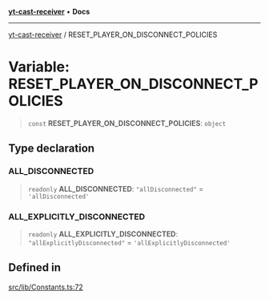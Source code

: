[**yt-cast-receiver**](../README.md) • **Docs**

***

[yt-cast-receiver](../README.md) / RESET\_PLAYER\_ON\_DISCONNECT\_POLICIES

# Variable: RESET\_PLAYER\_ON\_DISCONNECT\_POLICIES

> `const` **RESET\_PLAYER\_ON\_DISCONNECT\_POLICIES**: `object`

## Type declaration

### ALL\_DISCONNECTED

> `readonly` **ALL\_DISCONNECTED**: `"allDisconnected"` = `'allDisconnected'`

### ALL\_EXPLICITLY\_DISCONNECTED

> `readonly` **ALL\_EXPLICITLY\_DISCONNECTED**: `"allExplicitlyDisconnected"` = `'allExplicitlyDisconnected'`

## Defined in

[src/lib/Constants.ts:72](https://github.com/patrickkfkan/yt-cast-receiver/blob/bd89142d74e28aee740c2fbc2ea3a853e286e8db/src/lib/Constants.ts#L72)
